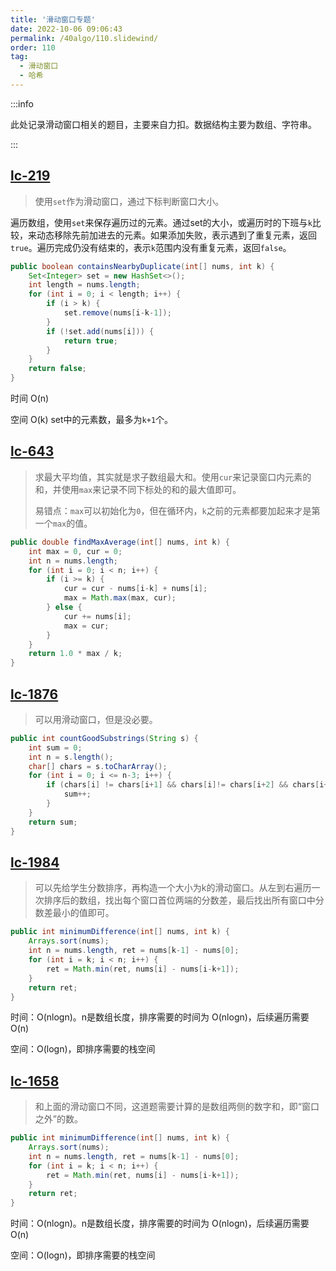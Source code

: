 ```yaml
---
title: '滑动窗口专题'
date: 2022-10-06 09:06:43
permalink: /40algo/110.slidewind/
order: 110
tag:
  - 滑动窗口
  - 哈希
---
```


:::info

此处记录滑动窗口相关的题目，主要来自力扣。数据结构主要为数组、字符串。

:::



## [lc-219](https://leetcode.cn/problems/contains-duplicate-ii/) <Badge text="Easy" type="tip" vertical="middle"/>

> 使用`set`作为滑动窗口，通过下标判断窗口大小。

遍历数组，使用`set`来保存遍历过的元素。通过set的大小，或遍历时的下班与`k`比较，来动态移除先前加进去的元素。如果添加失败，表示遇到了重复元素，返回`true`。遍历完成仍没有结束的，表示`k`范围内没有重复元素，返回`false`。

```java
public boolean containsNearbyDuplicate(int[] nums, int k) {
    Set<Integer> set = new HashSet<>();
    int length = nums.length;
    for (int i = 0; i < length; i++) {
        if (i > k) {
            set.remove(nums[i-k-1]);
        }
        if (!set.add(nums[i])) {
            return true;
        }
    }
    return false;
}
```

时间 O(n)

空间 O(k) set中的元素数，最多为`k+1`个。

## [lc-643](https://leetcode.cn/problems/maximum-average-subarray-i/) <Badge text="Easy" type="tip" vertical="middle"/>

> 求最大平均值，其实就是求子数组最大和。使用`cur`来记录窗口内元素的和，并使用`max`来记录不同下标处的和的最大值即可。
>
> 易错点：`max`可以初始化为`0`，但在循环内，`k`之前的元素都要加起来才是第一个`max`的值。

```java
public double findMaxAverage(int[] nums, int k) {
    int max = 0, cur = 0;
    int n = nums.length;
    for (int i = 0; i < n; i++) {
        if (i >= k) {
            cur = cur - nums[i-k] + nums[i];
            max = Math.max(max, cur);
        } else {
            cur += nums[i];
            max = cur;
        }
    }
    return 1.0 * max / k;
}
```

## [lc-1876](https://leetcode.cn/problems/substrings-of-size-three-with-distinct-characters/) <Badge text="Easy" type="tip" vertical="middle"/>

> 可以用滑动窗口，但是没必要。
>

```java
public int countGoodSubstrings(String s) {
    int sum = 0;
    int n = s.length();
    char[] chars = s.toCharArray();
    for (int i = 0; i <= n-3; i++) {
        if (chars[i] != chars[i+1] && chars[i]!= chars[i+2] && chars[i+1] != chars[i+2]) {
            sum++;
        }
    }
    return sum;
}
```

## [lc-1984](https://leetcode.cn/problems/minimum-difference-between-highest-and-lowest-of-k-scores/) <Badge text="Easy" type="tip" vertical="middle"/>

> 可以先给学生分数排序，再构造一个大小为k的滑动窗口。从左到右遍历一次排序后的数组，找出每个窗口首位两端的分数差，最后找出所有窗口中分数差最小的值即可。

```java
public int minimumDifference(int[] nums, int k) {
    Arrays.sort(nums);
    int n = nums.length, ret = nums[k-1] - nums[0];    
    for (int i = k; i < n; i++) {
        ret = Math.min(ret, nums[i] - nums[i-k+1]);
    }
    return ret;
}
```

时间：O(nlogn)。n是数组长度，排序需要的时间为 O(nlogn)，后续遍历需要 O(n)

空间：O(logn)，即排序需要的栈空间

## [lc-1658](https://leetcode.cn/problems/minimum-operations-to-reduce-x-to-zero/description/)<Badge text="Mid" type="tip" vertical="middle"/>

> 和上面的滑动窗口不同，这道题需要计算的是数组两侧的数字和，即“窗口之外”的数。

```java
public int minimumDifference(int[] nums, int k) {
    Arrays.sort(nums);
    int n = nums.length, ret = nums[k-1] - nums[0];    
    for (int i = k; i < n; i++) {
        ret = Math.min(ret, nums[i] - nums[i-k+1]);
    }
    return ret;
}
```

时间：O(nlogn)。n是数组长度，排序需要的时间为 O(nlogn)，后续遍历需要 O(n)

空间：O(logn)，即排序需要的栈空间















































